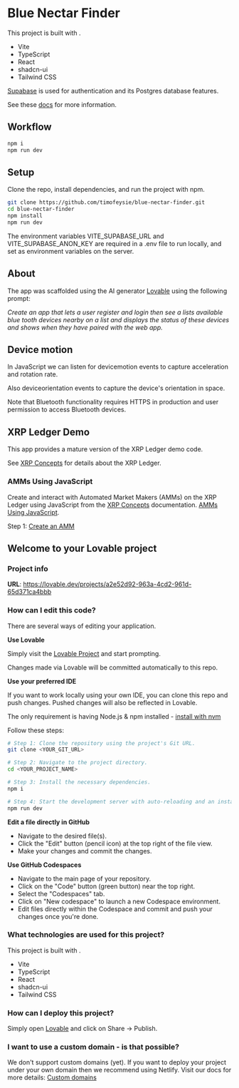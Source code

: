 # Blue Nectar Finder

This project is built with .

- Vite
- TypeScript
- React
- shadcn-ui
- Tailwind CSS

[Supabase](https://supabase.com) is used for authentication and its Postgres database features.

See these [docs](https://docs.lovable.dev/integrations/supabase) for more information.

## Workflow

```sh
npm i
npm run dev
```

## Setup

Clone the repo, install dependencies, and run the project with npm.

```sh
git clone https://github.com/timofeysie/blue-nectar-finder.git
cd blue-nectar-finder
npm install
npm run dev
```

The environment variables VITE_SUPABASE_URL and VITE_SUPABASE_ANON_KEY are required in a .env file to run locally, and set as environment variables on the server.

## About

The app was scaffolded using the AI generator [Lovable](https://lovable.dev) using the following prompt:

*Create an app that lets a user register and login then see a lists available blue tooth devices nearby on a list and displays the status of these devices and shows when they have paired with the web app.*

## Device motion

In JavaScript we can listen for devicemotion events to capture acceleration and rotation rate.

Also deviceorientation events to capture the device's orientation in space.

Note that Bluetooth functionality requires HTTPS in production and user permission to access Bluetooth devices.

## XRP Ledger Demo

This app provides a mature version of the XRP Ledger demo code.

See [XRP Concepts](https://xrpl.org/docs/concepts) for details about the XRP Ledger.

### AMMs Using JavaScript

Create and interact with Automated Market Makers (AMMs) on the XRP Ledger using JavaScript from the [XRP Concepts](https://xrpl.org/docs/concepts) documentation.
[AMMs Using JavaScript](https://xrpl.org/docs/tutorials/javascript/amm).

Step 1: [Create an AMM](https://xrpl.org/docs/tutorials/javascript/amm/create-an-amm)

## Welcome to your Lovable project

### Project info

**URL**: https://lovable.dev/projects/a2e52d92-963a-4cd2-961d-65d371ca4bbb

### How can I edit this code?

There are several ways of editing your application.

**Use Lovable**

Simply visit the [Lovable Project](https://lovable.dev/projects/a2e52d92-963a-4cd2-961d-65d371ca4bbb) and start prompting.

Changes made via Lovable will be committed automatically to this repo.

**Use your preferred IDE**

If you want to work locally using your own IDE, you can clone this repo and push changes. Pushed changes will also be reflected in Lovable.

The only requirement is having Node.js & npm installed - [install with nvm](https://github.com/nvm-sh/nvm#installing-and-updating)

Follow these steps:

```sh
# Step 1: Clone the repository using the project's Git URL.
git clone <YOUR_GIT_URL>

# Step 2: Navigate to the project directory.
cd <YOUR_PROJECT_NAME>

# Step 3: Install the necessary dependencies.
npm i

# Step 4: Start the development server with auto-reloading and an instant preview.
npm run dev
```

**Edit a file directly in GitHub**

- Navigate to the desired file(s).
- Click the "Edit" button (pencil icon) at the top right of the file view.
- Make your changes and commit the changes.

**Use GitHub Codespaces**

- Navigate to the main page of your repository.
- Click on the "Code" button (green button) near the top right.
- Select the "Codespaces" tab.
- Click on "New codespace" to launch a new Codespace environment.
- Edit files directly within the Codespace and commit and push your changes once you're done.

### What technologies are used for this project?

This project is built with .

- Vite
- TypeScript
- React
- shadcn-ui
- Tailwind CSS

### How can I deploy this project?

Simply open [Lovable](https://lovable.dev/projects/a2e52d92-963a-4cd2-961d-65d371ca4bbb) and click on Share -> Publish.

### I want to use a custom domain - is that possible?

We don't support custom domains (yet). If you want to deploy your project under your own domain then we recommend using Netlify. Visit our docs for more details: [Custom domains](https://docs.lovable.dev/tips-tricks/custom-domain/)
